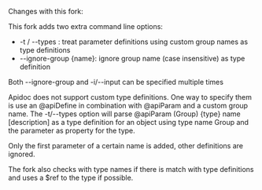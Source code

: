 Changes with this fork:

This fork adds two extra command line options:
- -t / --types : treat parameter definitions using custom group names as type definitions
- --ignore-group {name}: ignore group name (case insensitive) as type definition

Both --ignore-group and -i/--input can be specified multiple times

Apidoc does not support custom type definitions. One way to specify them is use an @apiDefine in combination
with @apiParam and a custom group name. The -t/--types option will parse @apiParam (Group) {type} name [description]
as a type definition for an object using type name Group and the parameter as property for the type.

Only the first parameter of a certain name is added, other definitions are ignored.

The fork also checks with type names if there is match with type definitions and uses a $ref to the type if possible.
